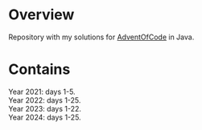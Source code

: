 # Overview
Repository with my solutions for [AdventOfCode](https://adventofcode.com/) in Java.

# Contains

Year 2021: days 1-5.  
Year 2022: days 1-25.  
Year 2023: days 1-22.  
Year 2024: days 1-25.  